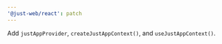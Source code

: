 ```yaml
---
'@just-web/react': patch
---
```


Add `justAppProvider`, `createJustAppContext()`, and `useJustAppContext()`.
